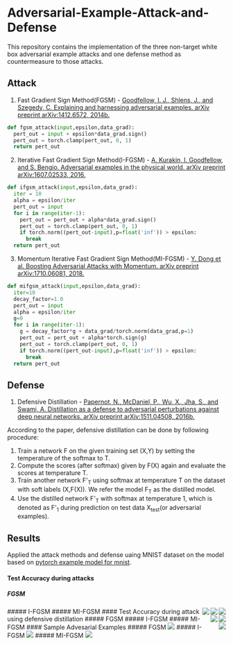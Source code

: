 # Adversarial-Example-Attack-and-Defense
This repository contains the implementation of the three non-target white box adversarial example attacks and one defense method as countermeasure to those attacks.

## Attack
1. Fast Gradient Sign Method(FGSM) - [Goodfellow, I. J., Shlens, J., and Szegedy, C. Explaining and harnessing adversarial examples. arXiv preprint arXiv:1412.6572, 2014b.](https://arxiv.org/abs/1412.6572)
```python
def fgsm_attack(input,epsilon,data_grad):
  pert_out = input + epsilon*data_grad.sign()
  pert_out = torch.clamp(pert_out, 0, 1)
  return pert_out
```
2. Iterative Fast Gradient Sign Method(I-FGSM) - [A. Kurakin, I. Goodfellow, and S. Bengio. Adversarial examples in the physical world. arXiv preprint arXiv:1607.02533, 2016.](https://arxiv.org/abs/1607.02533)
```python
def ifgsm_attack(input,epsilon,data_grad):
  iter = 10
  alpha = epsilon/iter
  pert_out = input
  for i in range(iter-1):
    pert_out = pert_out + alpha*data_grad.sign()
    pert_out = torch.clamp(pert_out, 0, 1)
    if torch.norm((pert_out-input),p=float('inf')) > epsilon:
      break
  return pert_out
```
3. Momentum Iterative Fast Gradient Sign Method(MI-FGSM) - [Y. Dong et al. Boosting Adversarial Attacks with Momentum. arXiv preprint arXiv:1710.06081, 2018.](https://arxiv.org/abs/1710.06081)
```python
def mifgsm_attack(input,epsilon,data_grad):
  iter=10
  decay_factor=1.0
  pert_out = input
  alpha = epsilon/iter
  g=0
  for i in range(iter-1):
    g = decay_factor*g + data_grad/torch.norm(data_grad,p=1)
    pert_out = pert_out + alpha*torch.sign(g)
    pert_out = torch.clamp(pert_out, 0, 1)
    if torch.norm((pert_out-input),p=float('inf')) > epsilon:
      break
  return pert_out
```

## Defense 
1. Defensive Distillation - [Papernot, N., McDaniel, P., Wu, X., Jha, S., and Swami, A. Distillation as a defense to adversarial perturbations against deep neural networks.
arXiv preprint arXiv:1511.04508, 2016b.](https://arxiv.org/abs/1511.04508)

According to the paper, defensive distillation can be done by following procedure:
1) Train a network F on the given training set (X,Y) by setting the temperature of the softmax to T.
2) Compute the scores (after softmax) given by F(X) again and evaluate the scores at temperature T.
3) Train another network F'<sub>T</sub> using softmax at temperature T on the dataset with soft labels (X,F(X)). We refer the model F<sub>T</sub> as the distilled model.
4) Use the distilled network F'<sub>T</sub> with softmax at temperature 1, which is denoted as F'<sub>1</sub> during prediction on test data X<sub>test</sub>(or adversarial examples).

## Results
Applied the attack methods and defense uaing MNIST dataset on the model based on [pytorch example model for mnist](https://github.com/pytorch/examples/blob/master/mnist).

#### Test Accuracy during attacks
##### FGSM 
<img align="right" src="/images/fgsm-attack.png"> 
##### I-FGSM 
<img align="right" src="/images/ifgsm-attack.png">
##### MI-FGSM 
<img align="right" src="/images/mifgsm-attack.png">
#### Test Accuracy during attack using defensive distillation 
##### FGSM 
<img align="right" src="/images/defense-fgsm.png">
##### I-FGSM 
<img align="right" src="/images/defense-ifgsm.png">
##### MI-FGSM 
<img align="right" src="/images/defense-mifgsm.png">
#### Sample Advesarial Examples
##### FGSM 
<img align="centre" src="/images/fgsm-adv.png">
##### I-FGSM 
<img align="centre" src="/images/ifgsm-adv.png">
##### MI-FGSM 
<img align="centre" src="/images/mifgsm-adv.png">
